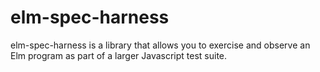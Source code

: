 # elm-spec-harness

elm-spec-harness is a library that allows you to exercise and observe an Elm program as part
of a larger Javascript test suite.


